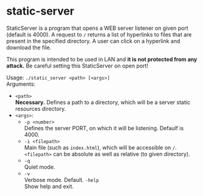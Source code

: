 # static-server
StaticServer is a program that opens a WEB server listener on given port (default is 4000).
A request to `/` returns a list of hyperlinks to files that are present in the specified directory.
A user can click on a hyperlink and download the file.

This program is intended to be used in LAN and **it is not protected from any attack.** Be careful setting this StaticServer on open port!

Usage:
`./static_server <path> [<args>]` \
Arguments:
  * `<path>`\
      **Necessary.** Defines a path to a directory, which will be a server static resources directory.
  * `<args>`:
      * `-p <number>`\
          Defines the server PORT, on which it will be listening.
          Defaulf is 4000.
      * `-i <filepath>`\
          Main file (such as `index.html`), which will be accessible on `/`.
          `<filepath>` can be absolute as well as relative (to given directory).
      * `-q`\
          Quiet mode.
      * `-v`\
          Verbose mode. Default.
      `-help`\
          Show help and exit.
